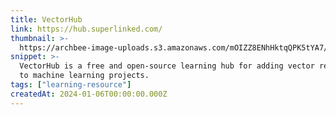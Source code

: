 ```yaml
---
title: VectorHub
link: https://hub.superlinked.com/
thumbnail: >-
  https://archbee-image-uploads.s3.amazonaws.com/mOIZZ8ENhHktqQPK5tYA7/vn5-Nne5f4A7SnlvG0Ysc_symboldark.png
snippet: >-
  VectorHub is a free and open-source learning hub for adding vector retrieval
  to machine learning projects.
tags: ["learning-resource"]
createdAt: 2024-01-06T00:00:00.000Z
---
```

